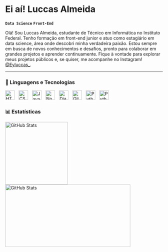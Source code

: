 # Ei aí! Luccas Almeida

**`Data Science`** **`Front-End`**

Olá! Sou Luccas Almeida, estudante de Técnico em Informática no Instituto Federal. Tenho formação em front-end junior e atuo como estagiário em data science, área onde descobri minha verdadeira paixão. Estou sempre em busca de novos conhecimentos e desafios, pronto para colaborar em grandes projetos e aprender continuamente. Fique à vontade para explorar meus projetos públicos e, se quiser, me acompanhe no Instagram!  [@Eyluccas_](https://www.instagram.com/eyluccas_/).

---

### 🤖 Linguagens e Tecnologias

<img 
    align="left" 
    alt="HTML"
    title="HTML" 
    width="30px" 
    style="padding-right: 10px;" 
    src="https://cdn.jsdelivr.net/gh/devicons/devicon@latest/icons/html5/html5-original.svg" 
/>
<img 
    align="left" 
    alt="CSS" 
    title="CSS"
    width="30px" 
    style="padding-right: 10px;" 
    src="https://cdn.jsdelivr.net/gh/devicons/devicon@latest/icons/css3/css3-original.svg" 
/>
<img 
    align="left" 
    alt="JavaScript" 
    title="JavaScript"
    width="30px" 
    style="padding-right: 10px;" 
    src="https://cdn.jsdelivr.net/gh/devicons/devicon@latest/icons/javascript/javascript-original.svg" 
/>
<img 
    align="left" 
    alt="Node.js" 
    title="Node.JS"
    width="30px" 
    style="padding-right: 10px;" 
    src="https://github.com/user-attachments/assets/a9fde323-e7e2-4ced-9d76-6ab73dba2217"
/>
<img 
    align="left" 
    alt="Django"
    title="Django" 
    width="30px" 
    style="padding-right: 10px;" 
    src="https://www.vectorlogo.zone/logos/djangoproject/djangoproject-icon.svg" 
/>
<img 
    align="left" 
    alt="Git" 
    title="Git"
    width="30px" 
    style="padding-right: 10px;" 
    src="https://cdn.jsdelivr.net/gh/devicons/devicon@latest/icons/git/git-original.svg" 
/>
<img 
    align="left" 
    alt="Python" 
    title="Python"
    width="30px" 
    style="padding-right: 10px;" 
    src="https://cdn.jsdelivr.net/gh/devicons/devicon@latest/icons/python/python-original.svg" 
/>
<img 
    align="left" 
    alt="Python" 
    title="Slite3"
    width="30px" 
    style="padding-right: 10px;" 
    src="https://www.vectorlogo.zone/logos/sqlite/sqlite-icon.svg" 
/>
<br/>
<br/>

### 📊 Estatísticas

<p>
  <img 
    align="left" 
    alt="GitHub Stats" 
    height="200" 
    style="padding-right: 10px;" 
    src="https://github-readme-stats.vercel.app/api?username=Ey-Luccas&show_icons=true&theme=tokyonight&include_all_commits=true&locale=pt-br" 
  />

<img 
      align="left" 
      alt="GitHub Stats" 
      height="200" 
      width="400"
      src="https://github-readme-stats.vercel.app/api/top-langs/?username=Ey-Luccas&theme=tokyonight&layout=compact&custom_title=Tecnologias&langs_count=9" 
  />

</p>
